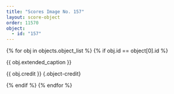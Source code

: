 ```yaml
---
title: "Scores Image No. 157"
layout: score-object
order: 11570
object:
  - id: "157"
---
```


{% for obj in objects.object_list %}
{% if obj.id == object[0].id %}

{{ obj.extended_caption }}

{{ obj.credit }} {.object-credit}

{% endif %}
{% endfor %}

